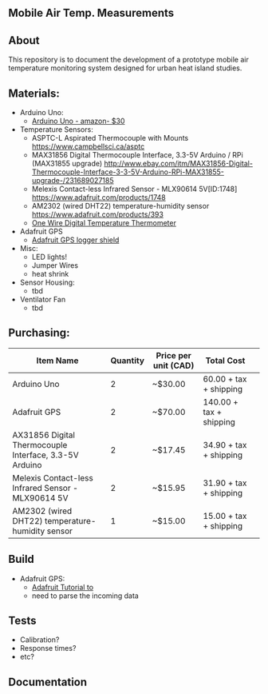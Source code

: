 ## Mobile Air Temp. Measurements

## About
This repository is to document the development of a prototype mobile air temperature monitoring system designed for urban heat island studies. 

## Materials:

* Arduino Uno:
	* [Arduino Uno - amazon- $30](http://www.amazon.ca/s/?ie=UTF8&keywords=arduino+uno+r3+board&tag=googcana-20&index=aps&hvadid=71999314866&hvpos=1t3&hvexid=&hvnetw=g&hvrand=10405439655191927563&hvpone=&hvptwo=&hvqmt=b&hvdev=c&ref=pd_sl_2uzdcnsa81_b) 
* Temperature Sensors:
	* ASPTC-L Aspirated Thermocouple with Mounts https://www.campbellsci.ca/asptc
	* MAX31856 Digital Thermocouple Interface, 3.3-5V Arduino / RPi (MAX31855 upgrade) 				      http://www.ebay.com/itm/MAX31856-Digital-Thermocouple-Interface-3-3-5V-Arduino-RPi-MAX31855-upgrade-/231689027185 
	* Melexis Contact-less Infrared Sensor - MLX90614 5V[ID:1748]  https://www.adafruit.com/products/1748
	* AM2302 (wired DHT22)  temperature-humidity sensor  https://www.adafruit.com/products/393	  
	* [One Wire Digital Temperature Thermometer](https://www.sparkfun.com/products/245) 
* Adafruit GPS
	* [Adafruit GPS logger shield](https://www.adafruit.com/product/1272) 
* Misc:
	* LED lights!
	* Jumper Wires
	* heat shrink 
* Sensor Housing:
	* tbd 
* Ventilator Fan
	* tbd 
	

## Purchasing:

| Item Name                                              | Quantity | Price per unit (CAD) | Total Cost              |   |
|--------------------------------------------------------|----------|----------------------|-------------------------|---|
| Arduino Uno                                            | 2        | ~$30.00              | 60.00 + tax + shipping  |   |
| Adafruit GPS                                           | 2        | ~$70.00              | 140.00 + tax + shipping |   |
| AX31856 Digital Thermocouple Interface, 3.3-5V Arduino | 2        | ~$17.45              | 34.90 + tax + shipping  |   |
| Melexis Contact-less Infrared Sensor - MLX90614 5V     | 2        | ~$15.95              | 31.90 + tax + shipping  |   |
| AM2302 (wired DHT22)  temperature-humidity sensor      | 1        | ~$15.00              | 15.00 + tax + shipping  |   |

 




## Build

* Adafruit GPS:
	* [Adafruit Tutorial to ](https://learn.adafruit.com/adafruit-ultimate-gps-logger-shield/overview) 
	* need to parse the incoming data

## Tests

* Calibration? 
* Response times? 
* etc?

## Documentation
